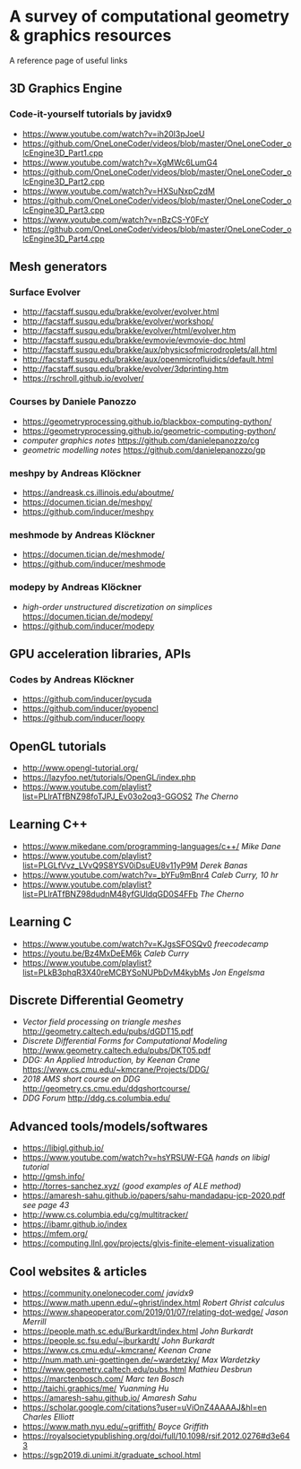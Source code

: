 # A survey of computational geometry & graphics resources
A reference page of useful links

## 3D Graphics Engine
### **Code-it-yourself tutorials by javidx9**
* https://www.youtube.com/watch?v=ih20l3pJoeU
* https://github.com/OneLoneCoder/videos/blob/master/OneLoneCoder_olcEngine3D_Part1.cpp
* https://www.youtube.com/watch?v=XgMWc6LumG4
* https://github.com/OneLoneCoder/videos/blob/master/OneLoneCoder_olcEngine3D_Part2.cpp
* https://www.youtube.com/watch?v=HXSuNxpCzdM
* https://github.com/OneLoneCoder/videos/blob/master/OneLoneCoder_olcEngine3D_Part3.cpp
* https://www.youtube.com/watch?v=nBzCS-Y0FcY
* https://github.com/OneLoneCoder/videos/blob/master/OneLoneCoder_olcEngine3D_Part4.cpp

## Mesh generators
### **Surface Evolver**
* http://facstaff.susqu.edu/brakke/evolver/evolver.html
* http://facstaff.susqu.edu/brakke/evolver/workshop/
* http://facstaff.susqu.edu/brakke/evolver/html/evolver.htm
* http://facstaff.susqu.edu/brakke/evmovie/evmovie-doc.html
* http://facstaff.susqu.edu/brakke/aux/physicsofmicrodroplets/all.html
* http://facstaff.susqu.edu/brakke/aux/openmicrofluidics/default.html
* http://facstaff.susqu.edu/brakke/evolver/3dprinting.htm
* https://rschroll.github.io/evolver/

### **Courses by Daniele Panozzo**
* https://geometryprocessing.github.io/blackbox-computing-python/
* https://geometryprocessing.github.io/geometric-computing-python/
* *computer graphics notes* https://github.com/danielepanozzo/cg
* *geometric modelling notes* https://github.com/danielepanozzo/gp

### **meshpy by Andreas Klöckner**
* https://andreask.cs.illinois.edu/aboutme/
* https://documen.tician.de/meshpy/
* https://github.com/inducer/meshpy

### **meshmode by Andreas Klöckner**
* https://documen.tician.de/meshmode/
* https://github.com/inducer/meshmode

### **modepy by Andreas Klöckner**
* *high-order unstructured discretization on simplices* https://documen.tician.de/modepy/
* https://github.com/inducer/modepy

## GPU acceleration libraries, APIs
### **Codes by Andreas Klöckner**
* https://github.com/inducer/pycuda
* https://github.com/inducer/pyopencl
* https://github.com/inducer/loopy

## OpenGL tutorials
* http://www.opengl-tutorial.org/
* https://lazyfoo.net/tutorials/OpenGL/index.php
* https://www.youtube.com/playlist?list=PLlrATfBNZ98foTJPJ_Ev03o2oq3-GGOS2 *The Cherno*

## Learning C++
* https://www.mikedane.com/programming-languages/c++/ *Mike Dane*
* https://www.youtube.com/playlist?list=PLGLfVvz_LVvQ9S8YSV0iDsuEU8v11yP9M *Derek Banas*
* https://www.youtube.com/watch?v=_bYFu9mBnr4 *Caleb Curry, 10 hr*
* https://www.youtube.com/playlist?list=PLlrATfBNZ98dudnM48yfGUldqGD0S4FFb *The Cherno*

## Learning C
* https://www.youtube.com/watch?v=KJgsSFOSQv0 *freecodecamp*
* https://youtu.be/Bz4MxDeEM6k *Caleb Curry*
* https://www.youtube.com/playlist?list=PLkB3phqR3X40reMCBYSoNUPbDvM4kybMs *Jon Engelsma*

## Discrete Differential Geometry
* *Vector field processing on triangle meshes* http://geometry.caltech.edu/pubs/dGDT15.pdf
* *Discrete Differential Forms for Computational Modeling* http://www.geometry.caltech.edu/pubs/DKT05.pdf
* *DDG: An Applied Introduction, by Keenan Crane* https://www.cs.cmu.edu/~kmcrane/Projects/DDG/
* *2018 AMS short course on DDG* http://geometry.cs.cmu.edu/ddgshortcourse/
* *DDG Forum* http://ddg.cs.columbia.edu/

## Advanced tools/models/softwares
* https://libigl.github.io/
* https://www.youtube.com/watch?v=hsYRSUW-FGA *hands on libigl tutorial*
* http://gmsh.info/
* http://torres-sanchez.xyz/ *(good examples of ALE method)*
* https://amaresh-sahu.github.io/papers/sahu-mandadapu-jcp-2020.pdf *see page 43*
* http://www.cs.columbia.edu/cg/multitracker/
* https://ibamr.github.io/index
* https://mfem.org/
* https://computing.llnl.gov/projects/glvis-finite-element-visualization

## Cool websites & articles
* https://community.onelonecoder.com/ *javidx9*
* https://www.math.upenn.edu/~ghrist/index.html *Robert Ghrist calculus*
* https://www.shapeoperator.com/2019/01/07/relating-dot-wedge/ *Jason Merrill*
* https://people.math.sc.edu/Burkardt/index.html *John Burkardt*
* https://people.sc.fsu.edu/~jburkardt/ *John Burkardt*
* https://www.cs.cmu.edu/~kmcrane/ *Keenan Crane*
* http://num.math.uni-goettingen.de/~wardetzky/ *Max Wardetzky*
* http://www.geometry.caltech.edu/pubs.html *Mathieu Desbrun*
* https://marctenbosch.com/ *Marc ten Bosch*
* http://taichi.graphics/me/ *Yuanming Hu*
* https://amaresh-sahu.github.io/ *Amaresh Sahu*
* https://scholar.google.com/citations?user=uViOnZ4AAAAJ&hl=en *Charles Elliott*
* https://www.math.nyu.edu/~griffith/ *Boyce Griffith*
* https://royalsocietypublishing.org/doi/full/10.1098/rsif.2012.0276#d3e643
* https://sgp2019.di.unimi.it/graduate_school.html

